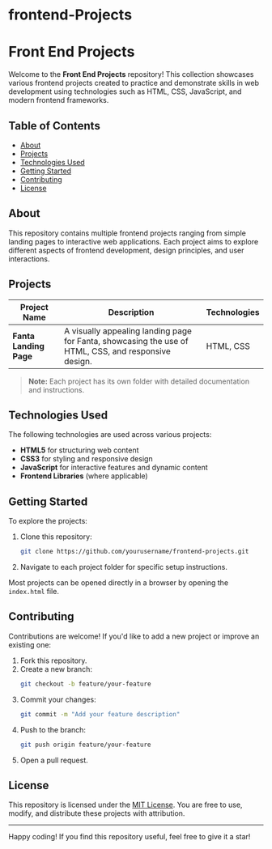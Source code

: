 # frontend-Projects
# Front End Projects

Welcome to the **Front End Projects** repository! This collection showcases various frontend projects created to practice and demonstrate skills in web development using technologies such as HTML, CSS, JavaScript, and modern frontend frameworks.

## Table of Contents
- [About](#about)
- [Projects](#projects)
- [Technologies Used](#technologies-used)
- [Getting Started](#getting-started)
- [Contributing](#contributing)
- [License](#license)

## About
This repository contains multiple frontend projects ranging from simple landing pages to interactive web applications. Each project aims to explore different aspects of frontend development, design principles, and user interactions.

## Projects
| Project Name         | Description                                                                                 | Technologies          |
|----------------------|---------------------------------------------------------------------------------------------|----------------------|
| **Fanta Landing Page** | A visually appealing landing page for Fanta, showcasing the use of HTML, CSS, and responsive design. | HTML, CSS            |


> **Note:** Each project has its own folder with detailed documentation and instructions.

## Technologies Used
The following technologies are used across various projects:
- **HTML5** for structuring web content
- **CSS3** for styling and responsive design
- **JavaScript** for interactive features and dynamic content
- **Frontend Libraries** (where applicable)

## Getting Started
To explore the projects:
1. Clone this repository:
   ```bash
   git clone https://github.com/yourusername/frontend-projects.git
   ```
2. Navigate to each project folder for specific setup instructions.

Most projects can be opened directly in a browser by opening the `index.html` file.

## Contributing
Contributions are welcome! If you'd like to add a new project or improve an existing one:
1. Fork this repository.
2. Create a new branch:
   ```bash
   git checkout -b feature/your-feature
   ```
3. Commit your changes:
   ```bash
   git commit -m "Add your feature description"
   ```
4. Push to the branch:
   ```bash
   git push origin feature/your-feature
   ```
5. Open a pull request.

## License
This repository is licensed under the [MIT License](LICENSE). You are free to use, modify, and distribute these projects with attribution.

---

Happy coding! If you find this repository useful, feel free to give it a star!

